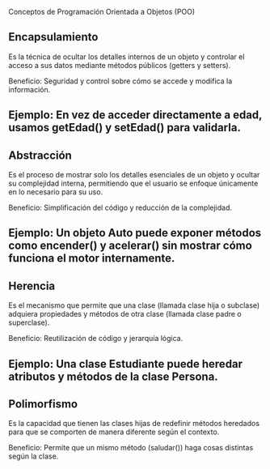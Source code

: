 Conceptos de Programación Orientada a Objetos (POO)
## Encapsulamiento

Es la técnica de ocultar los detalles internos de un objeto y controlar el acceso a sus datos mediante métodos públicos (getters y setters).

 Beneficio:
Seguridad y control sobre cómo se accede y modifica la información.

Ejemplo:
En vez de acceder directamente a edad, usamos getEdad() y setEdad() para validarla.
---------------------------------------

## Abstracción

Es el proceso de mostrar solo los detalles esenciales de un objeto y ocultar su complejidad interna, permitiendo que el usuario se enfoque únicamente en lo necesario para su uso.

 Beneficio:
Simplificación del código y reducción de la complejidad.

Ejemplo:
Un objeto Auto puede exponer métodos como encender() y acelerar() sin mostrar cómo funciona el motor internamente.
---------------------------------------
## Herencia

Es el mecanismo que permite que una clase (llamada clase hija o subclase) adquiera propiedades y métodos de otra clase (llamada clase padre o superclase).

 Beneficio:
Reutilización de código y jerarquía lógica.

Ejemplo:
Una clase Estudiante puede heredar atributos y métodos de la clase Persona.
-------------------------------------

## Polimorfismo

Es la capacidad que tienen las clases hijas de redefinir métodos heredados para que se comporten de manera diferente según el contexto.

 Beneficio:
Permite que un mismo método (saludar()) haga cosas distintas según la clase.




